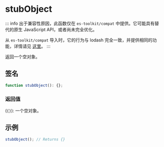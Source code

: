 # stubObject

::: info
出于兼容性原因，此函数仅在 `es-toolkit/compat` 中提供。它可能具有替代的原生 JavaScript API，或者尚未完全优化。

从 `es-toolkit/compat` 导入时，它的行为与 lodash 完全一致，并提供相同的功能，详情请见 [这里](../../../compatibility.md)。
:::

返回一个空对象。

## 签名

```typescript
function stubObject(): {};
```

### 返回值

(`{}`): 一个空对象。

## 示例

```typescript
stubObject(); // Returns {}
```
